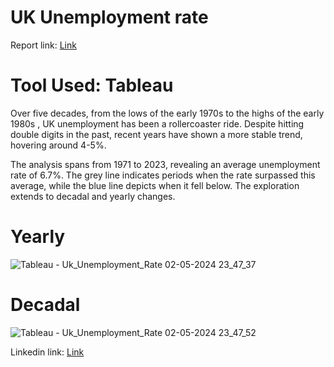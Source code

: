 # UK Unemployment rate

Report link: <a href="https://public.tableau.com/views/UKUnemploymentRate_17130074450710/Dashboard1?:language=en-GB&:sid=&:display_count=n&:origin=viz_share_link" target="_blank">Link</a>

# Tool Used: Tableau 

Over five decades, from the lows of the early 1970s to the highs of the early 1980s , UK unemployment has been a rollercoaster ride. Despite hitting double digits in the past, recent years have shown a more stable trend, hovering around 4-5%.

The analysis spans from 1971 to 2023, revealing an average unemployment rate of 6.7%. The grey line indicates periods when the rate surpassed this average, while the blue line depicts when it fell below. The exploration extends to decadal and yearly changes. 

# Yearly
![Tableau - Uk_Unemployment_Rate 02-05-2024 23_47_37](https://github.com/Ananyad7/UK-Unemployment-rate/assets/164981636/de182c45-e3fc-48f7-b0a8-a72375ad2731)

# Decadal
![Tableau - Uk_Unemployment_Rate 02-05-2024 23_47_52](https://github.com/Ananyad7/UK-Unemployment-rate/assets/164981636/997dadf0-9004-487a-b7e4-fb780ecf1d23)

Linkedin link: <a href="https://www.linkedin.com/posts/7ananyadas_mom2024-makeovermonday-tableau-activity-7184882885542240256-pXod?utm_source=share&utm_medium=member_desktop" target="_blank">Link</a>


